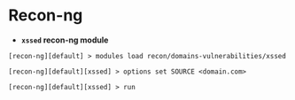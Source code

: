 # Recon-ng

- **`xssed` recon-ng module**

```
[recon-ng][default] > modules load recon/domains-vulnerabilities/xssed

[recon-ng][default][xssed] > options set SOURCE <domain.com>

[recon-ng][default][xssed] > run
```